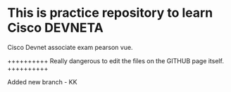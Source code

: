 # This is practice repository to learn Cisco DEVNETA

Cisco Devnet associate exam pearson vue.

++++++++++
Really dangerous to edit the files on the GITHUB page itself.
++++++++++

Added new branch - KK
